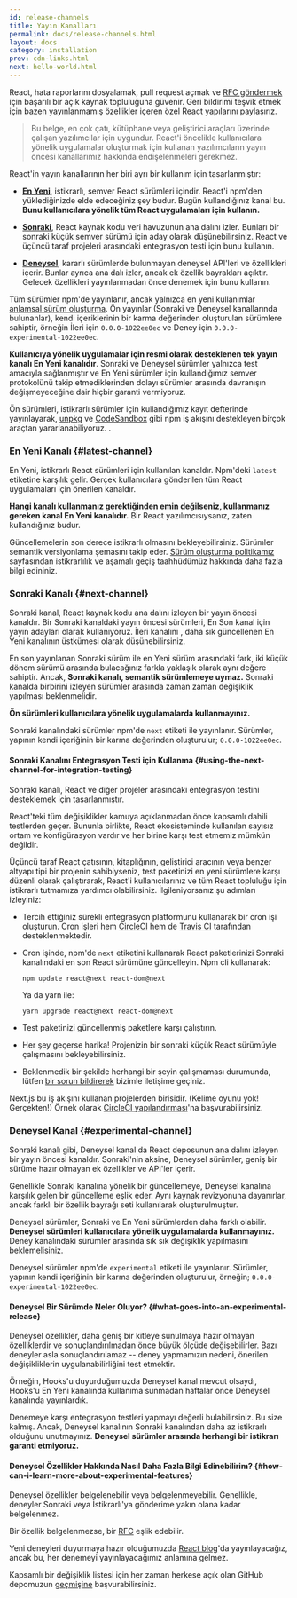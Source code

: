 ```yaml
---
id: release-channels
title: Yayın Kanalları
permalink: docs/release-channels.html
layout: docs
category: installation
prev: cdn-links.html
next: hello-world.html
---
```


React, hata raporlarını dosyalamak, pull request açmak ve [RFC göndermek](https://github.com/reactjs/rfcs) için başarılı bir açık kaynak topluluğuna güvenir. Geri bildirimi teşvik etmek için bazen yayınlanmamış özellikler içeren özel React yapılarını paylaşırız.

 > Bu belge, en çok çatı, kütüphane veya geliştirici araçları üzerinde çalışan yazılımcılar için uygundur. React'i öncelikle kullanıcılara yönelik uygulamalar oluşturmak için kullanan yazılımcıların yayın öncesi kanallarımız hakkında endişelenmeleri gerekmez.

 React'in yayın kanallarının her biri ayrı bir kullanım için tasarlanmıştır:

- [**En Yeni**](#latest-channel), istikrarlı, semver React sürümleri içindir. React'i npm'den yüklediğinizde elde edeceğiniz şey budur. Bugün kullandığınız kanal bu. **Bunu kullanıcılara yönelik tüm React uygulamaları için kullanın.**

- [**Sonraki**](#next-channel), React kaynak kodu veri havuzunun ana dalını izler. Bunları bir sonraki küçük semver sürümü için aday olarak düşünebilirsiniz. React ve üçüncü taraf projeleri arasındaki entegrasyon testi için bunu kullanın.

- [**Deneysel**](#eperimental-channel), kararlı sürümlerde bulunmayan deneysel API'leri ve özellikleri içerir. Bunlar ayrıca ana dalı izler, ancak ek özellik bayrakları açıktır. Gelecek özellikleri yayınlanmadan önce denemek için bunu kullanın.


Tüm sürümler npm'de yayınlanır, ancak yalnızca en yeni kullanımlar [anlamsal sürüm oluşturma](/docs/faq-versioning.html). Ön yayınlar (Sonraki ve Deneysel kanallarında bulunanlar), kendi içeriklerinin bir karma değerinden oluşturulan sürümlere sahiptir, örneğin İleri için `0.0.0-1022ee0ec` ve Deney için `0.0.0-experimental-1022ee0ec`.


**Kullanıcıya yönelik uygulamalar için resmi olarak desteklenen tek yayın kanalı En Yeni kanalıdır**. Sonraki ve Deneysel sürümler yalnızca test amacıyla sağlanmıştır ve En Yeni sürümler için kullandığımız semver protokolünü takip etmediklerinden dolayı sürümler arasında davranışın değişmeyeceğine dair hiçbir garanti vermiyoruz. 

Ön sürümleri, istikrarlı sürümler için kullandığımız kayıt defterinde yayınlayarak, [unpkg](https://unpkg.com) ve [CodeSandbox](https://codesandbox.io) gibi npm iş akışını destekleyen birçok araçtan yararlanabiliyoruz. .

### En Yeni Kanalı {#latest-channel}
En Yeni, istikrarlı React sürümleri için kullanılan kanaldır. Npm'deki `latest` etiketine karşılık gelir. Gerçek kullanıcılara gönderilen tüm React uygulamaları için önerilen kanaldır.

**Hangi kanalı kullanmanız gerektiğinden emin değilseniz, kullanmanız gereken kanal En Yeni kanalıdır.** Bir React yazılımcısıysanız, zaten kullandığınız budur.

Güncellemelerin son derece istikrarlı olmasını bekleyebilirsiniz. Sürümler semantik versiyonlama şemasını takip eder. [Sürüm oluşturma politikamız](/docs/faq-versioning.html) sayfasından istikrarlılık ve aşamalı geçiş taahhüdümüz hakkında daha fazla bilgi edininiz.

### Sonraki Kanalı {#next-channel}

Sonraki kanal, React kaynak kodu ana dalını izleyen bir yayın öncesi kanaldır. Bir Sonraki kanaldaki yayın öncesi sürümleri, En Son kanal için yayın adayları olarak kullanıyoruz. İleri kanalını , daha sık güncellenen En Yeni kanalının  üstkümesi olarak düşünebilirsiniz.

En son yayınlanan Sonraki sürüm ile en Yeni sürüm arasındaki fark, iki küçük dönem sürümü arasında bulacağınız farkla yaklaşık olarak aynı değere sahiptir. Ancak, **Sonraki kanalı, semantik sürümlemeye uymaz.** Sonraki kanalda birbirini izleyen sürümler arasında zaman zaman değişiklik yapılması beklenmelidir.

**Ön sürümleri kullanıcılara yönelik uygulamalarda kullanmayınız.**

Sonraki kanalındaki sürümler npm'de `next` etiketi ile yayınlanır. Sürümler, yapının kendi içeriğinin bir karma değerinden oluşturulur; `0.0.0-1022ee0ec`.

#### Sonraki Kanalını Entegrasyon Testi için  Kullanma {#using-the-next-channel-for-integration-testing}

Sonraki kanalı, React ve diğer projeler arasındaki entegrasyon testini desteklemek için tasarlanmıştır.

React'teki tüm değişiklikler kamuya açıklanmadan önce kapsamlı dahili testlerden geçer. Bununla birlikte, React ekosisteminde kullanılan sayısız ortam ve konfigürasyon vardır ve her birine karşı test etmemiz mümkün değildir.

Üçüncü taraf React çatısının, kitaplığının, geliştirici aracının veya benzer altyapı tipi bir projenin sahibiyseniz, test paketinizi en yeni sürümlere karşı düzenli olarak çalıştırarak, React'i kullanıcılarınız ve tüm React topluluğu için istikrarlı tutmamıza yardımcı olabilirsiniz. İlgileniyorsanız şu adımları izleyiniz:

- Tercih ettiğiniz sürekli entegrasyon platformunu kullanarak bir cron işi oluşturun. Cron işleri hem [CircleCI](https://circleci.com/docs/2.0/triggers/#scheduled-builds) hem de [Travis CI](https://docs.travis-ci.com/user/cron-jobs/) tarafından desteklenmektedir. 
- Cron işinde, npm'de `next` etiketini kullanarak React paketlerinizi Sonraki kanalındaki en son React sürümüne güncelleyin. Npm cli kullanarak:

  ```
  npm update react@next react-dom@next
  ```

  Ya da yarn ile:

  ```
  yarn upgrade react@next react-dom@next
  ```

- Test paketinizi güncellenmiş paketlere karşı çalıştırın.
- Her şey geçerse harika! Projenizin bir sonraki küçük React sürümüyle çalışmasını bekleyebilirsiniz.
- Beklenmedik bir şekilde herhangi bir şeyin çalışmaması durumunda, lütfen [bir sorun bildirerek](https://github.com/facebook/react/issues) bizimle iletişime geçiniz.


Next.js bu iş akışını kullanan projelerden birisidir. (Kelime oyunu yok! Gerçekten!) Örnek olarak [CircleCI yapılandırması](https://github.com/zeit/next.js/blob/c0a1c0f93966fe33edd93fb53e5fafb0dcd80a9e/.circleci/config.yml)'na  başvurabilirsiniz.

### Deneysel Kanal {#experimental-channel}

Sonraki kanalı gibi, Deneysel kanal da React deposunun ana dalını izleyen bir yayın öncesi kanaldır. Sonraki'nin aksine, Deneysel sürümler, geniş bir sürüme hazır olmayan ek özellikler ve API'ler içerir.

Genellikle Sonraki kanalına yönelik bir güncellemeye, Deneysel kanalına karşılık gelen bir güncelleme eşlik eder. Aynı kaynak revizyonuna dayanırlar, ancak farklı bir özellik bayrağı seti kullanılarak oluşturulmuştur.

Deneysel sürümler, Sonraki ve En Yeni sürümlerden daha farklı olabilir. **Deneysel sürümleri kullanıcılara yönelik uygulamalarda kullanmayınız.** Deney kanalındaki sürümler arasında sık sık değişiklik yapılmasını beklemelisiniz.

Deneysel sürümler npm'de `experimental` etiketi ile yayınlanır. Sürümler, yapının kendi içeriğinin bir karma değerinden oluşturulur, örneğin; `0.0.0-experimental-1022ee0ec`.


#### Deneysel Bir Sürümde Neler Oluyor? {#what-goes-into-an-experimental-release}

Deneysel özellikler, daha geniş bir kitleye sunulmaya hazır olmayan özelliklerdir ve sonuçlandırılmadan önce büyük ölçüde değişebilirler. Bazı deneyler asla sonuçlandırılamaz -- deney yapmamızın nedeni, önerilen değişikliklerin uygulanabilirliğini test etmektir.

Örneğin, Hooks'u duyurduğumuzda Deneysel kanal mevcut olsaydı, Hooks'u En Yeni kanalında kullanıma sunmadan haftalar önce Deneysel kanalında yayınlardık.

Denemeye karşı entegrasyon testleri yapmayı değerli bulabilirsiniz. Bu size kalmış. Ancak, Deneysel kanalının Sonraki kanalından daha az istikrarlı olduğunu unutmayınız. **Deneysel sürümler arasında herhangi bir istikrarı garanti etmiyoruz.**

#### Deneysel Özellikler Hakkında Nasıl Daha Fazla Bilgi Edinebilirim? {#how-can-i-learn-more-about-experimental-features}

Deneysel özellikler belgelenebilir veya belgelenmeyebilir. Genellikle, deneyler Sonraki veya İstikrarlı'ya gönderime yakın olana kadar belgelenmez.

Bir özellik belgelenmezse, bir [RFC](https://github.com/reactjs/rfcs) eşlik edebilir.

Yeni deneyleri duyurmaya hazır olduğumuzda [React blog](/blog)'da  yayınlayacağız, ancak bu, her denemeyi yayınlayacağımız anlamına gelmez.

Kapsamlı bir değişiklik listesi için her zaman herkese açık olan GitHub depomuzun [geçmişine](https://github.com/facebook/react/commits/master) başvurabilirsiniz.